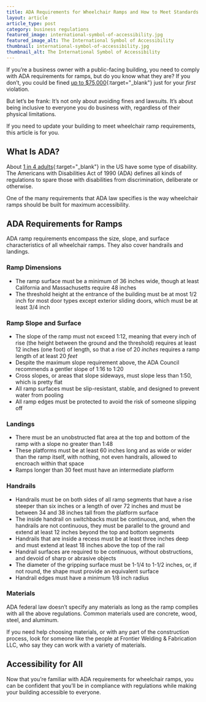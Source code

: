 ```yaml
---
title: ADA Requirements for Wheelchair Ramps and How to Meet Standards
layout: article
article_type: post
category: business regulations
featured_image: international-symbol-of-accessibility.jpg
featured_image_alt: The International Symbol of Accessibility
thumbnail: international-symbol-of-accessibility.jpg
thumbnail_alt: The International Symbol of Accessibility
---
```


If you’re a business owner with a public-facing building, you need to comply with ADA requirements for ramps, but do you know what they are? If you don’t, you could be fined [up to $75,000](https://www.ada.gov/civil_penalties_2014.htm){:target="_blank"} just for your _first_ violation.

But let’s be frank: It’s not only about avoiding fines and lawsuits. It’s about being inclusive to everyone you do business with, regardless of their physical limitations.

If you need to update your building to meet wheelchair ramp requirements, this article is for you.

## What Is ADA?

About [1 in 4 adults](https://www.cdc.gov/ncbddd/disabilityandhealth/infographic-disability-impacts-all.html){:target="_blank"} in the US have some type of disability. The Americans with Disabilities Act of 1990 (ADA) defines all kinds of regulations to spare those with disabilities from discrimination, deliberate or otherwise.

One of the many requirements that ADA law specifies is the way wheelchair ramps should be built for maximum accessibility.

## ADA Requirements for Ramps

ADA ramp requirements encompass the size, slope, and surface characteristics of all wheelchair ramps. They also cover handrails and landings.

### Ramp Dimensions

- The ramp surface must be a minimum of 36 inches wide, though at least California and Massachusetts require 48 inches
- The threshold height at the entrance of the building must be at most 1/2 inch for most door types except exterior sliding doors, which must be at least 3/4 inch

### Ramp Slope and Surface

- The slope of the ramp must not exceed 1:12, meaning that every inch of rise (the height between the ground and the threshold) requires at least 12 inches (one foot) of length, so that a rise of 20 _inches_ requires a ramp length of at least 20 _feet_
- Despite the maximum slope requirement above, the ADA Council recommends a gentler slope of 1:16 to 1:20
- Cross slopes, or areas that slope sideways, must slope less than 1:50, which is pretty flat
- All ramp surfaces must be slip-resistant, stable, and designed to prevent water from pooling
- All ramp edges must be protected to avoid the risk of someone slipping off

### Landings

- There must be an unobstructed flat area at the top and bottom of the ramp with a slope no greater than 1:48
- These platforms must be at least 60 inches long and as wide or wider than the ramp itself, with nothing, not even handrails, allowed to encroach within that space
- Ramps longer than 30 feet must have an intermediate platform

### Handrails

- Handrails must be on both sides of all ramp segments that have a rise steeper than six inches or a length of over 72 inches and must be between 34 and 38 inches tall from the platform surface
- The inside handrail on switchbacks must be continuous, and, when the handrails are not continuous, they must be parallel to the ground and extend at least 12 inches beyond the top and bottom segments
- Handrails that are inside a recess must be at least three inches deep and must extend at least 18 inches above the top of the rail
- Handrail surfaces are required to be continuous, without obstructions, and devoid of sharp or abrasive objects
- The diameter of the gripping surface must be 1-1/4 to 1-1/2 inches, or, if not round, the shape must provide an equivalent surface
- Handrail edges must have a minimum 1/8 inch radius

### Materials

ADA federal law doesn’t specify any materials as long as the ramp complies with all the above regulations. Common materials used are concrete, wood, steel, and aluminum.

If you need help choosing materials, or with any part of the construction process, look for someone like the people at Frontier Welding & Fabrication LLC, who say they can work with a variety of materials.

## Accessibility for All

Now that you’re familiar with ADA requirements for wheelchair ramps, you can be confident that you’ll be in compliance with regulations while making your building accessible to everyone.
